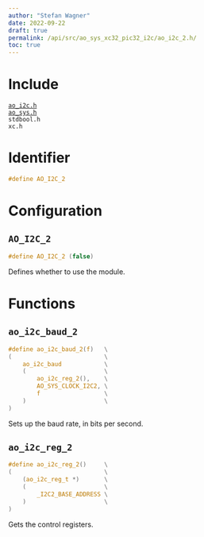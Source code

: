 ```yaml
---
author: "Stefan Wagner"
date: 2022-09-22
draft: true
permalink: /api/src/ao_sys_xc32_pic32_i2c/ao_i2c_2.h/
toc: true
---
```


# Include

[`ao_i2c.h`](ao_i2c.h.md) <br/>
[`ao_sys.h`](ao_sys.h.md) <br/>
`stdbool.h` <br/>
`xc.h`

# Identifier

```c
#define AO_I2C_2
```

# Configuration

## `AO_I2C_2`

```c
#define AO_I2C_2 (false)
```

Defines whether to use the module.

# Functions

## `ao_i2c_baud_2`

```c
#define ao_i2c_baud_2(f)   \
(                          \
    ao_i2c_baud            \
    (                      \
        ao_i2c_reg_2(),    \
        AO_SYS_CLOCK_I2C2, \
        f                  \
    )                      \
)
```

Sets up the baud rate, in bits per second.

## `ao_i2c_reg_2`

```c
#define ao_i2c_reg_2()     \
(                          \
    (ao_i2c_reg_t *)       \
    (                      \
        _I2C2_BASE_ADDRESS \
    )                      \
)
```

Gets the control registers.
